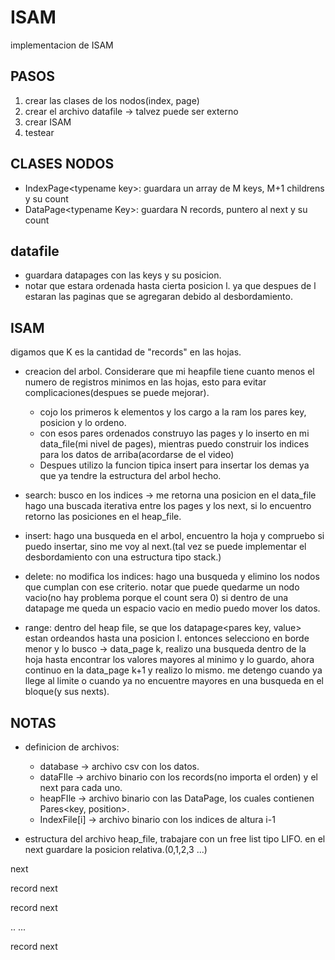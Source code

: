 # ISAM
implementacion de ISAM


## PASOS
1. crear las clases de los nodos(index, page)
2. crear el archivo datafile -> talvez puede ser externo
3. crear ISAM
4. testear




## CLASES NODOS
- IndexPage\<typename key>: guardara un array de M keys, M+1 childrens y su count
- DataPage\<typename Key>: guardara N records, puntero al next y su count


## datafile
- guardara datapages con las keys y su posicion. 
- notar que estara ordenada hasta cierta posicion l. ya que despues de l estaran las paginas que se agregaran debido al desbordamiento.

## ISAM
digamos que K es la cantidad de "records" en las hojas.
- creacion del arbol. Considerare que mi heapfile tiene cuanto menos el numero de registros minimos en las hojas, esto para evitar complicaciones(despues se puede mejorar).
    - cojo los primeros k elementos y los cargo a la ram los pares key, posicion y lo ordeno. 
    - con esos pares ordenados construyo las pages y lo inserto en mi data_file(mi nivel de pages), mientras puedo construir los indices para los datos de arriba(acordarse de el video)
    - Despues utilizo la funcion tipica insert para insertar los demas ya que ya tendre la estructura del arbol hecho.

- search: busco en los indices -> me retorna una posicion en el data_file hago una buscada iterativa entre los pages y los next, si lo encuentro retorno las posiciones en el heap_file.
- insert: hago una busqueda en el arbol, encuentro la hoja y compruebo si puedo insertar, sino me voy al next.(tal vez se puede implementar el desbordamiento con una estructura tipo stack.)
- delete: no modifica los indices: hago una busqueda y elimino los nodos que cumplan con ese criterio. notar que puede quedarme un nodo vacio(no hay problema porque el count sera 0) si dentro de una datapage me queda un espacio vacio en medio puedo mover los datos.
- range: dentro del heap file, se que los datapage\<pares key, value> estan ordeandos hasta una posicion l. entonces selecciono en borde menor y lo busco -> data_page k, realizo una busqueda dentro de la hoja hasta encontrar los valores mayores al minimo y lo guardo, ahora continuo en la data_page k+1 y realizo lo mismo. me detengo cuando ya llege al limite o cuando ya no encuentre mayores en una busqueda en el bloque(y sus nexts).



## NOTAS
- definicion de archivos:
    - database -> archivo csv con los datos.
    - dataFIle -> archivo binario con los records(no importa el orden) y el next para cada uno.
    - heapFIle -> archivo binario con las DataPage, los cuales contienen Pares\<key, position>.
    - IndexFile[i] -> archivo binario con los indices de altura i-1



- estructura del archivo heap_file, trabajare con un free list tipo LIFO. en el next guardare la posicion relativa.(0,1,2,3 ...)

next 

record next

record next 

..
 ...

record next



